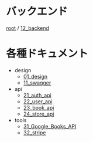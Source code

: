 # バックエンド

[root](./../../README.md) 
/ [12_backend](./README.md)

# 各種ドキュメント

* design
  * [01_design](./01_design/README.md)
  * [11_swagger](./11_swagger/README.md)
* api
  * [21_auth_api](./21_auth_api/README.md)
  * [22_user_api](./22_user_api/README.md)
  * [23_book_api](./23_book_api/README.md)
  * [24_store_api](./24_store_api/README.md)
* tools
  * [31_Google_Books_API](./31_google_books_api/README.md)
  * [32_stripe](./32_stripe/README.md)
